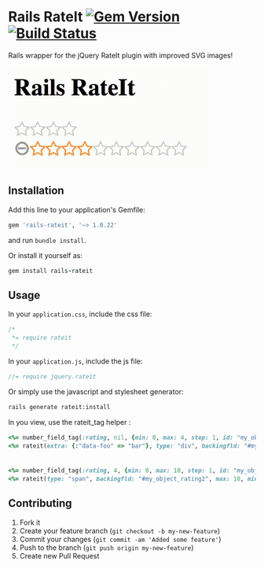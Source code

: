 # Rails RateIt [![Gem Version](https://badge.fury.io/gh/berikin%2Frails-rateit.svg)](https://badge.fury.io/gh/berikin%2Frails-rateit.svg)[![Build Status](https://travis-ci.org/berikin/rails-rateit.svg?branch=v1.0.22)](https://travis-ci.org/berikin/rails-rateit)
Rails wrapper for the jQuery RateIt plugin with improved SVG images!

![demo](example/rateit.gif)

## Installation

Add this line to your application's Gemfile:

```ruby
gem 'rails-rateit', '~> 1.0.22'
```

and run `bundle install`.

Or install it yourself as:

```ruby
gem install rails-rateit
```

## Usage

In your `application.css`, include the css file:

```css
/*
 *= require rateit
 */
```

In your `application.js`, include the js file:

```js
//= require jquery.rateit
```

Or simply use the javascript and stylesheet generator:

```bash
rails generate rateit:install
```

In you view, use the rateit_tag helper :

```ruby
<%= number_field_tag(:rating, nil, {min: 0, max: 4, step: 1, id: "my_object_rating"}) %>
<%= rateit(extra: {:"data-foo" => "bar"}, type: "div", backingfld: "#my_object_rating", max: 4, min: 0, step: 1, resetable: "false") %>


<%= number_field_tag(:rating, 4, {min: 0, max: 10, step: 1, id: "my_object_rating2"}) %>
<%= rateit(type: "span", backingfld: "#my_object_rating2", max: 10, min: 0, step: 0.5, resetable: "true", value: "2", ispreset: "true") %>

```

## Contributing

1. Fork it
2. Create your feature branch (`git checkout -b my-new-feature`)
3. Commit your changes (`git commit -am 'Added some feature'`)
4. Push to the branch (`git push origin my-new-feature`)
5. Create new Pull Request

